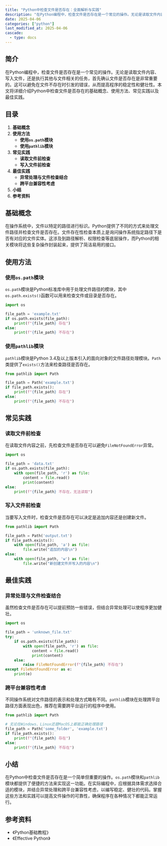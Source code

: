 ```yaml
---
title: "Python中检查文件是否存在：全面解析与实践"
description: "在Python编程中，检查文件是否存在是一个常见的操作。无论是读取文件内容、写入文件，还是执行其他与文件相关的任务，首先确认文件是否存在是非常重要的。这可以避免在文件不存在时引发的错误，从而提高程序的稳定性和健壮性。本文将详细介绍Python中检查文件是否存在的基础概念、使用方法、常见实践以及最佳实践。"
date: 2025-04-06
categories: ["python"]
last_modified_at: 2025-04-06
cascade:
  - type: docs
---
```



## 简介
在Python编程中，检查文件是否存在是一个常见的操作。无论是读取文件内容、写入文件，还是执行其他与文件相关的任务，首先确认文件是否存在是非常重要的。这可以避免在文件不存在时引发的错误，从而提高程序的稳定性和健壮性。本文将详细介绍Python中检查文件是否存在的基础概念、使用方法、常见实践以及最佳实践。

<!-- more -->
## 目录
1. **基础概念**
2. **使用方法**
    - **使用`os.path`模块**
    - **使用`pathlib`模块**
3. **常见实践**
    - **读取文件前检查**
    - **写入文件前检查**
4. **最佳实践**
    - **异常处理与文件检查结合**
    - **跨平台兼容性考虑**
5. **小结**
6. **参考资料**

## 基础概念
在操作系统中，文件以特定的路径进行标识。Python提供了不同的方式来处理文件路径并检查文件是否存在。文件存在性检查本质上是询问操作系统指定路径下是否有对应的文件实体。这涉及到路径解析、权限检查等底层操作，而Python的相关模块将这些复杂操作封装起来，提供了简洁易用的接口。

## 使用方法
### 使用`os.path`模块
`os.path`模块是Python标准库中用于处理文件路径的模块，其中`os.path.exists()`函数可以用来检查文件或目录是否存在。

```python
import os

file_path = 'example.txt'
if os.path.exists(file_path):
    print(f"{file_path} 存在")
else:
    print(f"{file_path} 不存在")
```

### 使用`pathlib`模块
`pathlib`模块是Python 3.4及以上版本引入的面向对象的文件路径处理模块。`Path`类提供了`exists()`方法来检查路径是否存在。

```python
from pathlib import Path

file_path = Path('example.txt')
if file_path.exists():
    print(f"{file_path} 存在")
else:
    print(f"{file_path} 不存在")
```

## 常见实践
### 读取文件前检查
在读取文件内容之前，先检查文件是否存在可以避免`FileNotFoundError`异常。

```python
import os

file_path = 'data.txt'
if os.path.exists(file_path):
    with open(file_path, 'r') as file:
        content = file.read()
        print(content)
else:
    print(f"{file_path} 不存在，无法读取")
```

### 写入文件前检查
当要写入文件时，检查文件是否存在可以决定是追加内容还是创建新文件。

```python
from pathlib import Path

file_path = Path('output.txt')
if file_path.exists():
    with open(file_path, 'a') as file:
        file.write("追加的内容\n")
else:
    with open(file_path, 'w') as file:
        file.write("新创建文件并写入的内容\n")
```

## 最佳实践
### 异常处理与文件检查结合
虽然检查文件是否存在可以提前预防一些错误，但结合异常处理可以使程序更加健壮。

```python
import os

file_path = 'unknown_file.txt'
try:
    if os.path.exists(file_path):
        with open(file_path, 'r') as file:
            content = file.read()
            print(content)
    else:
        raise FileNotFoundError(f"{file_path} 不存在")
except FileNotFoundError as e:
    print(e)
```

### 跨平台兼容性考虑
不同操作系统对文件路径的表示和处理方式略有不同。`pathlib`模块在处理跨平台路径方面表现出色，推荐在需要跨平台运行的程序中使用。

```python
from pathlib import Path

# 无论在Windows、Linux还是MacOS上都能正确处理路径
file_path = Path('some_folder', 'example.txt')
if file_path.exists():
    print(f"{file_path} 存在")
else:
    print(f"{file_path} 不存在")
```

## 小结
在Python中检查文件是否存在是一个简单但重要的操作。`os.path`模块和`pathlib`模块都提供了便捷的方法来实现这一功能。在实际编程中，应根据具体需求选择合适的模块，并结合异常处理和跨平台兼容性考虑，以编写稳定、健壮的代码。掌握这些方法和实践可以提高文件操作的可靠性，确保程序在各种情况下都能正常运行。

## 参考资料
- 《Python基础教程》
- 《Effective Python》 